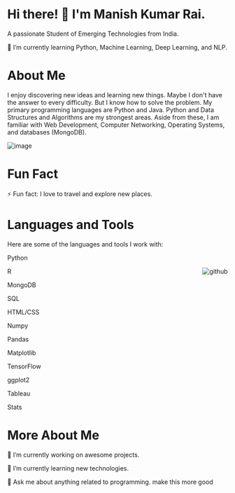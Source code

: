 # Hi there! 👋 I'm Manish Kumar Rai.
A passionate Student of Emerging Technologies from India.

 🌱 I’m currently learning Python, Machine Learning, Deep Learning, and NLP.


# About Me
I enjoy discovering new ideas and learning new things. Maybe I don't have the answer to every difficulty. But I know how to solve the problem. My primary programming languages are Python and Java. Python and Data Structures and Algorithms are my strongest areas. Aside from these, I am familiar with Web Development, Computer Networking, Operating Systems, and databases (MongoDB).

![image](https://github.com/Manishraidav/Manishraidav/assets/110976523/48d5bf5d-db77-4ab6-b83c-04ad58351f02)


# Fun Fact
⚡ Fun fact: I love to travel and explore new places.

# Languages and Tools

Here are some of the languages and tools I work with:

 Python

<img align ="right" src="https://github.com/Manishraidav/Manishraidav/assets/110976523/f90f9e59-1375-41bf-b941-51d92cd38f12" alt="github">

 R

 MongoDB

 SQL

 HTML/CSS

 Numpy

 Pandas

 Matplotlib

 TensorFlow

 ggplot2

 Tableau

 Stats

# More About Me

🔭 I’m currently working on awesome projects.

🌱 I’m currently learning new technologies.

💬 Ask me about anything related to programming. make this more good
